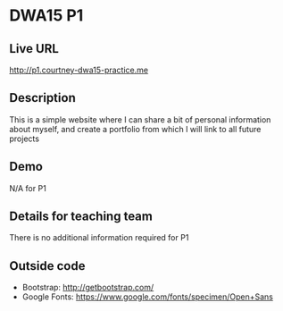 # DWA15 P1

## Live URL
<http://p1.courtney-dwa15-practice.me>

## Description
This is a simple website where I can share a bit of personal information about myself, and create a portfolio from which I will link to all future projects

## Demo
N/A for P1

## Details for teaching team
There is no additional information required for P1

## Outside code
* Bootstrap: http://getbootstrap.com/
* Google Fonts: https://www.google.com/fonts/specimen/Open+Sans
